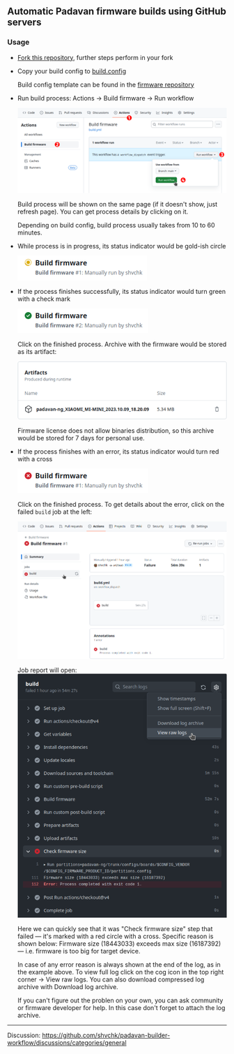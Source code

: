 ## Automatic Padavan firmware builds using GitHub servers

### Usage

- [Fork this repository](https://github.com/shvchk/padavan-builder-workflow/fork), further steps perform in your fork

- Copy your build config to [build.config](build.config)

  Build config template can be found in the [firmware repository](https://gitlab.com/hadzhioglu/padavan-ng/-/tree/master/trunk/configs/templates)

- Run build process: Actions → Build firmware → Run workflow

  ![run workflow](misc/run-workflow.webp)

  Build process will be shown on the same page (if it doesn't show, just refresh page). You can get process details by clicking on it.

  Depending on build config, build process usually takes from 10 to 60 minutes.

- While process is in progress, its status indicator would be gold-ish circle

  ![workflow status progress](misc/workflow-status-in-progress.webp)

- If the process finishes successfully, its status indicator would turn green with a check mark

  ![workflow status success](misc/workflow-status-success.webp)

  Click on the finished process. Archive with the firmware would be stored as its artifact:

  ![workflow artifacts](misc/workflow-artifacts.webp)

  Firmware license does not allow binaries distribution, so this archive would be stored for 7 days for personal use.

- If the process finishes with an error, its status indicator would turn red with a cross

  ![workflow status fail](misc/workflow-status-fail.webp)

  Click on the finished process. To get details about the error, click on the failed `build` job at the left:

  ![workflow details fail](misc/workflow-details-fail.webp)

  Job report will open:
  ![workflow details get logs](misc/workflow-details-get-logs.webp)

  Here we can quickly see that it was "Check firmware size" step that failed — it's marked with a red circle with a cross. Specific reason is shown below: Firmware size (18443033) exceeds max size (16187392) — i.e. firmware is too big for target device.

  In case of any error reason is always shown at the end of the log, as in the example above. To view full log click on the cog icon in the top right corner → View raw logs. You can also download compressed log archive with Download log archive.

  If you can't figure out the problen on your own, you can ask community or firmware developer for help. In this case don't forget to attach the log archive.


---

Discussion: https://github.com/shvchk/padavan-builder-workflow/discussions/categories/general
